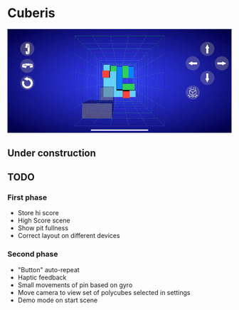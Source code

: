 # Cuberis

![screenshot](gfx/screenshot.gif)

## Under construction

## TODO

### First phase

* Store hi score
* High Score scene
* Show pit fullness
* Correct layout on different devices

### Second phase

* "Button" auto-repeat
* Haptic feedback
* Small movements of pin based on gyro
* Move camera to view set of polycubes selected in settings
* Demo mode on start scene
